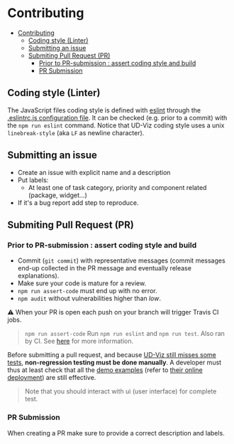 # Contributing
- [Contributing](#contributing)
  - [Coding style (Linter)](#coding-style-linter)
  - [Submitting an issue](#submitting-an-issue)
  - [Submiting Pull Request (PR)](#submiting-pull-request-pr)
    - [Prior to PR-submission : assert coding style and build](#prior-to-pr-submission--assert-coding-style-and-build)
    - [PR Submission](#pr-submission)

## Coding style (Linter)

The JavaScript files coding style is defined with [eslint](https://eslint.org/) through the [.eslintrc.js configuration file](.eslintrc.js).
It can be checked (e.g. prior to a commit) with the `npm run eslint` command.
Notice that UD-Viz coding style uses a unix `linebreak-style` (aka `LF` as newline character).

## Submitting an issue

- Create an issue with explicit name and a description
- Put labels:
  - At least one of task category, priority and component related (package, widget...)  
- If it's a bug report add step to reproduce.


## Submiting Pull Request (PR) 

### Prior to PR-submission : assert coding style and build

- Commit (`git commit`) with representative messages (commit messages end-up collected in the PR message and eventually release explanations).
- Make sure your code is mature for a review.  
- `npm run assert-code` must end up with no error.
- `npm audit` without vulnerabilities higher than *low*.


⚠️ When your PR is open each push on your branch will trigger Travis CI jobs.

> `npm run assert-code` Run `npm run eslint` and `npm run test`. Also ran by CI. See [here](./Readme.md#continuous-integration-travis-ci) for more information. 

Before submitting a pull request, and because [UD-Viz still misses some tests](https://github.com/VCityTeam/UD-SV/issues/34),
**non-regression testing must be done manually**.
A developer must thus at least check that all the
[demo examples](https://github.com/VCityTeam/UD-Viz/tree/master/examples)
(refer to [their online deployment](https://ud-viz.vcityliris.data.alpha.grandlyon.com/)) are still effective.
> Note that you should interact with ui (user interface) for complete test. 
### PR Submission

When creating a PR make sure to provide a correct description and labels.

